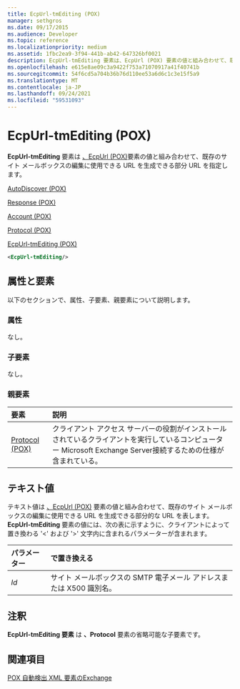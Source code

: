 ```yaml
---
title: EcpUrl-tmEditing (POX)
manager: sethgros
ms.date: 09/17/2015
ms.audience: Developer
ms.topic: reference
ms.localizationpriority: medium
ms.assetid: 1fbc2ea9-3f94-441b-ab42-647326bf0021
description: EcpUrl-tmEditing 要素は、EcpUrl (POX) 要素の値と組み合わせて、既存のサイト メールボックスの編集に使用できる URL を生成できる部分 URL を指定します。
ms.openlocfilehash: e615e8ae09c3a9422f753a71070917a41f40741b
ms.sourcegitcommit: 54f6cd5a704b36b76d110ee53a6d6c1c3e15f5a9
ms.translationtype: MT
ms.contentlocale: ja-JP
ms.lasthandoff: 09/24/2021
ms.locfileid: "59531093"
---
```

# <a name="ecpurl-tmediting-pox"></a>EcpUrl-tmEditing (POX)

**EcpUrl-tmEditing** 要素は [、EcpUrl (POX)](ecpurl-pox.md)要素の値と組み合わせて、既存のサイト メールボックスの編集に使用できる URL を生成できる部分 URL を指定します。 
  
[AutoDiscover (POX)](autodiscover-pox.md)
  
[Response (POX)](response-pox.md)
  
[Account (POX)](account-pox.md)
  
[Protocol (POX)](protocol-pox.md)
  
[EcpUrl-tmEditing (POX)](ecpurl-tmediting-pox.md)
  
```XML
<EcpUrl-tmEditing/>
```

## <a name="attributes-and-elements"></a>属性と要素

以下のセクションで、属性、子要素、親要素について説明します。
  
### <a name="attributes"></a>属性

なし。
  
### <a name="child-elements"></a>子要素

なし。
  
### <a name="parent-elements"></a>親要素

|**要素**|**説明**|
|:-----|:-----|
|[Protocol (POX)](protocol-pox.md) <br/> |クライアント アクセス サーバーの役割がインストールされているクライアントを実行しているコンピューター Microsoft Exchange Server接続するための仕様が含まれている。  <br/> |
   
## <a name="text-value"></a>テキスト値

テキスト値は [、EcpUrl (POX)](ecpurl-pox.md) 要素の値と組み合わせて、既存のサイト メールボックスの編集に使用できる URL を生成できる部分的な URL を表します。 **EcpUrl-tmEditing** 要素の値には、次の表に示すように、クライアントによって置き換わる '<' および '>' 文字内に含まれるパラメーターが含まれます。 
  
|**パラメーター**|**で置き換える**|
|:-----|:-----|
| _Id_ <br/> |サイト メールボックスの SMTP 電子メール アドレスまたは X500 識別名。  <br/> |
   
## <a name="remarks"></a>注釈

**EcpUrl-tmEditing 要素** は **、Protocol** 要素の省略可能な子要素です。 
  
## <a name="see-also"></a>関連項目



[POX 自動検出 XML 要素のExchange](pox-autodiscover-xml-elements-for-exchange.md)

